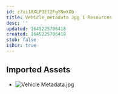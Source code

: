 ```yaml
---
id: z7xi18XLP3Ef2FgYNmXOb
title: Vehicle_metadata Jpg 1 Resources
desc: ''
updated: 1645225706418
created: 1645225706418
stub: false
isDir: true
---
```

## Imported Assets
- ![Vehicle Metadata.jpg](/assets/vehicle-metadata.jpg)
